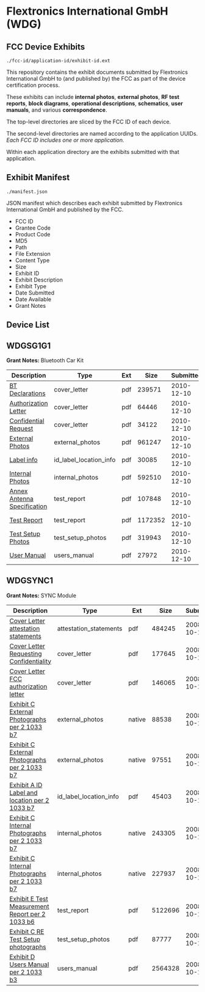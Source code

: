 # Flextronics International GmbH (WDG)
## FCC Device Exhibits

```
./fcc-id/application-id/exhibit-id.ext
```

This repository contains the exhibit documents submitted by Flextronics International GmbH to (and published by) the FCC as part of the device certification process.

These exhibits can include **internal photos**, **external photos**, **RF test reports**, **block diagrams**, **operational descriptions**, **schematics**, **user manuals**, and various **correspondence**.

The top-level directories are sliced by the FCC ID of each device.

The second-level directories are named according to the application UUIDs. *Each FCC ID includes one or more application.*

Within each application directory are the exhibits submitted with that application. 

## Exhibit Manifest

```
./manifest.json
```

JSON manifest which describes each exhibit submitted by Flextronics International GmbH and published by the FCC.

- FCC ID
- Grantee Code
- Product Code
- MD5
- Path
- File Extension
- Content Type
- Size
- Exhibit ID
- Exhibit Description
- Exhibit Type
- Date Submitted
- Date Available
- Grant Notes

## Device List
## WDGSG1G1
**Grant Notes:** Bluetooth Car Kit

| Description | Type | Ext | Size | Submitted | Available |
| ----------- | ---- | --- | ---- | --------- | --------- |
| [BT Declarations](WDGSG1G1/bfebfa735aa8b6c639cfb50c43809a33/2383433.pdf) | cover_letter | pdf | 239571 | 2010-12-10 | 2010-12-10 |
| [Authorization Letter](WDGSG1G1/bfebfa735aa8b6c639cfb50c43809a33/1388802.pdf) | cover_letter | pdf | 64446 | 2010-12-10 | 2010-12-10 |
| [Confidential Request](WDGSG1G1/bfebfa735aa8b6c639cfb50c43809a33/1388805.pdf) | cover_letter | pdf | 34122 | 2010-12-10 | 2010-12-10 |
| [External Photos](WDGSG1G1/bfebfa735aa8b6c639cfb50c43809a33/1388797.pdf) | external_photos | pdf | 961247 | 2010-12-10 | 2011-05-31 |
| [Label info](WDGSG1G1/bfebfa735aa8b6c639cfb50c43809a33/1388803.pdf) | id_label_location_info | pdf | 30085 | 2010-12-10 | 2010-12-10 |
| [Internal Photos](WDGSG1G1/bfebfa735aa8b6c639cfb50c43809a33/1388798.pdf) | internal_photos | pdf | 592510 | 2010-12-10 | 2011-05-31 |
| [Annex Antenna Specification](WDGSG1G1/bfebfa735aa8b6c639cfb50c43809a33/1388801.pdf) | test_report | pdf | 107848 | 2010-12-10 | 2010-12-10 |
| [Test Report](WDGSG1G1/bfebfa735aa8b6c639cfb50c43809a33/1388804.pdf) | test_report | pdf | 1172352 | 2010-12-10 | 2010-12-10 |
| [Test Setup Photos](WDGSG1G1/bfebfa735aa8b6c639cfb50c43809a33/1388799.pdf) | test_setup_photos | pdf | 319943 | 2010-12-10 | 2011-05-31 |
| [User Manual](WDGSG1G1/bfebfa735aa8b6c639cfb50c43809a33/1388806.pdf) | users_manual | pdf | 27972 | 2010-12-10 | 2010-12-10 |
## WDGSYNC1
**Grant Notes:** SYNC Module

| Description | Type | Ext | Size | Submitted | Available |
| ----------- | ---- | --- | ---- | --------- | --------- |
| [Cover Letter attestation statements](WDGSYNC1/3d5157f9bcc31c122941329ca0bda632/1016962.pdf) | attestation_statements | pdf | 484245 | 2008-10-17 | 2008-10-17 |
| [Cover Letter Requesting Confidentiality](WDGSYNC1/3d5157f9bcc31c122941329ca0bda632/1016960.pdf) | cover_letter | pdf | 177645 | 2008-10-17 | 2008-10-17 |
| [Cover Letter FCC authorization letter](WDGSYNC1/3d5157f9bcc31c122941329ca0bda632/1016961.pdf) | cover_letter | pdf | 146065 | 2008-10-17 | 2008-10-17 |
| [Exhibit C External Photographs per 2 1033 b7](WDGSYNC1/3d5157f9bcc31c122941329ca0bda632/1016958.native) | external_photos | native | 88538 | 2008-10-17 | 2008-10-17 |
| [Exhibit C External Photographs per 2 1033 b7](WDGSYNC1/3d5157f9bcc31c122941329ca0bda632/1016959.native) | external_photos | native | 97551 | 2008-10-17 | 2008-10-17 |
| [Exhibit A ID Label and location per 2 1033 b7](WDGSYNC1/3d5157f9bcc31c122941329ca0bda632/1016948.pdf) | id_label_location_info | pdf | 45403 | 2008-10-17 | 2008-10-17 |
| [Exhibit C Internal Photographs per 2 1033 b7](WDGSYNC1/3d5157f9bcc31c122941329ca0bda632/1016956.native) | internal_photos | native | 243305 | 2008-10-17 | 2008-10-17 |
| [Exhibit C Internal Photographs per 2 1033 b7](WDGSYNC1/3d5157f9bcc31c122941329ca0bda632/1016957.native) | internal_photos | native | 227937 | 2008-10-17 | 2008-10-17 |
| [Exhibit E Test Measurement Report per 2 1033 b6](WDGSYNC1/3d5157f9bcc31c122941329ca0bda632/1016955.pdf) | test_report | pdf | 5122696 | 2008-10-17 | 2008-10-17 |
| [Exhibit C RE Test Setup photographs](WDGSYNC1/3d5157f9bcc31c122941329ca0bda632/1016963.pdf) | test_setup_photos | pdf | 87777 | 2008-10-17 | 2008-10-17 |
| [Exhibit D Users Manual per 2 1033 b3](WDGSYNC1/3d5157f9bcc31c122941329ca0bda632/1016954.pdf) | users_manual | pdf | 2564328 | 2008-10-17 | 2008-10-17 |
